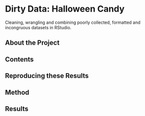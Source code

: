 # Dirty Data: Halloween Candy
Cleaning, wrangling and combining poorly collected, formatted and incongruous datasets in RStudio.

## About the Project


## Contents

## Reproducing these Results

## Method

## Results
